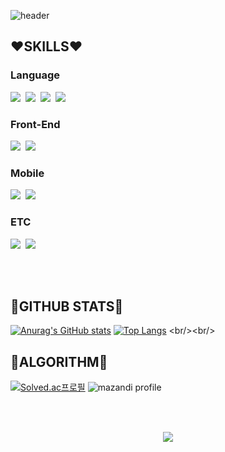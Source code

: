 ![header](https://capsule-render.vercel.app/api?type=waving&color=gradient&height=300&section=header&text=minzzzzy&fontAlignY=40&fontSize=100&descAlignY=65&animation=twinkling)

## ❤️**SKILLS**❤️
### **Language**
<p>
  <img src="https://img.shields.io/badge/HTML5-E34F26?style=flat-square&logo=HTML5&logoColor=FFFFFF"/></a>&nbsp  
  <img src="https://img.shields.io/badge/CSS3-1572B6?style=flat-square&logo=CSS3&logoColor=FFFFFF"/></a>&nbsp 
  <img src="https://img.shields.io/badge/JavaScript-F7DF1E?style=flat-square&logo=JavaScript&logoColor=FFFFFF"/></a>&nbsp 
  <img src="https://img.shields.io/badge/Python-3776AB?style=flat-square&logo=Python&logoColor=FFFFFF"/></a>&nbsp 
</p>

### **Front-End**
<p>
  <img src="https://img.shields.io/badge/React-61DAFB?style=flat-square&logo=React&logoColor=FFFFFF"/></a>&nbsp  
  <img src="https://img.shields.io/badge/Next.js-000000?style=flat-square&logo=Next.js&logoColor=FFFFFF"/></a>&nbsp  
</p>

### **Mobile**
<p>
  <img src="https://img.shields.io/badge/React Native-61DAFB?style=flat-square&logo=React&logoColor=FFFFFF"/></a>&nbsp  
  <img src="https://img.shields.io/badge/Android-3DDC84?style=flat-square&logo=Android&logoColor=FFFFFF"/></a>&nbsp  
</p>

### **ETC**
<p>
  <img src="https://img.shields.io/badge/Figma-F24E1E?style=flat-square&logo=Figma&logoColor=FFFFFF"/></a>&nbsp  
  <img src="https://img.shields.io/badge/GitHub-181717?style=flat-square&logo=GitHub&logoColor=FFFFFF"/></a>&nbsp  
</p>

<br/><br/>

## 🧡**GITHUB STATS**🧡
[![Anurag's GitHub stats](https://github-readme-stats.vercel.app/api?username=wisdomin121)](https://github.com/wisdomin121/github-readme-stats)
[![Top Langs](https://github-readme-stats.vercel.app/api/top-langs/?username=wisdomin121&layout=compact)]([https://github.com/anuraghazra/github-readme-stats](https://github.com/wisdomin121/github-readme-stats))
<br/><br/>

## 💛**ALGORITHM**💛
[![Solved.ac프로필](http://mazassumnida.wtf/api/v2/generate_badge?boj=wisdomin121)](https://solved.ac/wisdomin121)
![mazandi profile](http://mazandi.herokuapp.com/api?handle=wisdomin121&theme=warm)

<br/><br/>

<p align="center">   
  <a href="https://hits.seeyoufarm.com"><img src="https://hits.seeyoufarm.com/api/count/incr/badge.svg?url=https%3A%2F%2Fgithub.com%2Fwisdomin121&count_bg=%2379C83D&title_bg=%23555555&icon=&icon_color=%23E7E7E7&title=hits&edge_flat=false"/></a>
</p>
